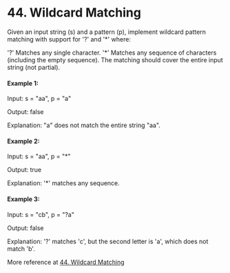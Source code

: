 # 44. Wildcard Matching


Given an input string (s) and a pattern (p), implement wildcard pattern matching with support for '?' and '*' where:

'?' Matches any single character.
'*' Matches any sequence of characters (including the empty sequence).
The matching should cover the entire input string (not partial).



#### Example 1:

Input: s = "aa", p = "a"

Output: false

Explanation: "a" does not match the entire string "aa".

#### Example 2:

Input: s = "aa", p = "*"

Output: true

Explanation: '*' matches any sequence.

#### Example 3:

Input: s = "cb", p = "?a"

Output: false

Explanation: '?' matches 'c', but the second letter is 'a', which does not match 'b'.

More reference at [44. Wildcard Matching](https://leetcode.com/problems/wildcard-matching/)